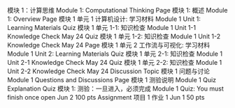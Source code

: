  模块 1：计算思维 Module 1: Computational Thinking
Page
模块 1: 概述 Module 1: Overview
Page
模块 1 单元 1 计算机设计: 学习材料 Module 1 Unit 1: Learning Materials
Quiz
模块 1 单元 1-1: 知识检查 Module 1 Unit 1-1 Knowledge Check
May 24
Quiz
模块 1 单元 1-2: 知识检查 Module 1 Unit 1-2 Knowledge Check
May 24
Page
模块 1 单元 2 工作流与可视化: 学习材料 Module 1 Unit 2: Learning Materials
Quiz
模块 1 单元 2-1: 知识检查 Module 1 Unit 2-1 Knowledge Check
May 24
Quiz
模块 1 单元 2-2: 知识检查 Module 1 Unit 2-2 Knowledge Check
May 24
Discussion Topic
模块 1 问题与讨论 Module 1 Questions and Discussions
Page
模块 1 测验说明 Module 1 Quiz Explanation
Quiz
模块 1: 测验：一旦进入，必须完成 Module 1 Quiz: You must finish once open
Jun 2
100 pts
Assignment
项目 1 作业 1
Jun 1
50 pts
